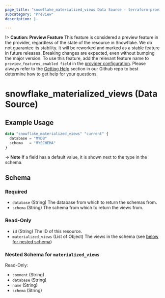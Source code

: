 ```yaml
---
page_title: "snowflake_materialized_views Data Source - terraform-provider-snowflake"
subcategory: "Preview"
description: |-
  
---
```


!> **Caution: Preview Feature** This feature is considered a preview feature in the provider, regardless of the state of the resource in Snowflake. We do not guarantee its stability. It will be reworked and marked as a stable feature in future releases. Breaking changes are expected, even without bumping the major version. To use this feature, add the relevant feature name to `preview_features_enabled field` in the [provider configuration](https://registry.terraform.io/providers/snowflakedb/snowflake/latest/docs#schema). Please always refer to the [Getting Help](https://github.com/Snowflake-Labs/terraform-provider-snowflake?tab=readme-ov-file#getting-help) section in our Github repo to best determine how to get help for your questions.

# snowflake_materialized_views (Data Source)



## Example Usage

```terraform
data "snowflake_materialized_views" "current" {
  database = "MYDB"
  schema   = "MYSCHEMA"
}
```

-> **Note** If a field has a default value, it is shown next to the type in the schema.

<!-- schema generated by tfplugindocs -->
## Schema

### Required

- `database` (String) The database from which to return the schemas from.
- `schema` (String) The schema from which to return the views from.

### Read-Only

- `id` (String) The ID of this resource.
- `materialized_views` (List of Object) The views in the schema (see [below for nested schema](#nestedatt--materialized_views))

<a id="nestedatt--materialized_views"></a>
### Nested Schema for `materialized_views`

Read-Only:

- `comment` (String)
- `database` (String)
- `name` (String)
- `schema` (String)
